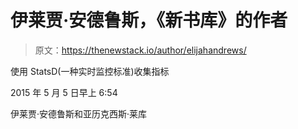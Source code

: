 # 伊莱贾·安德鲁斯，《新书库》的作者

> 原文：<https://thenewstack.io/author/elijahandrews/>

使用 StatsD(一种实时监控标准)收集指标

2015 年 5 月 5 日早上 6:54

伊莱贾·安德鲁斯和亚历克西斯·莱库